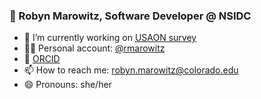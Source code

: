 ### 👋 Robyn Marowitz, Software Developer @ NSIDC


- 🔭 I’m currently working on [USAON survey](https://github.com/nsidc/usaon-vta-survey)
- :technologist: Personal account: [@rmarowitz](https://github.com/rmarowitz/rmarowitz)
- :test_tube: [ORCID](https://orcid.org/0000-0003-3160-132X)
- 📫 How to reach me: robyn.marowitz@colorado.edu
- 😄 Pronouns: she/her
